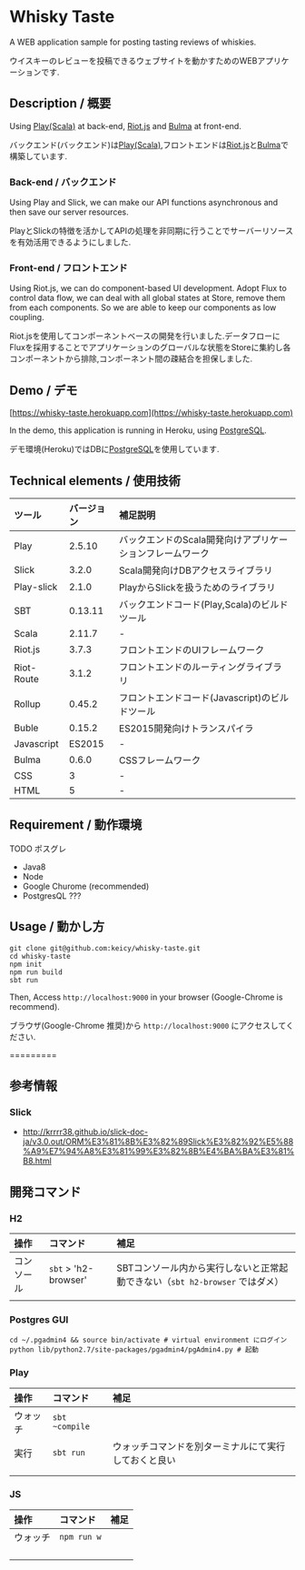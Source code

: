 Whisky Taste
============

A WEB application sample for posting tasting reviews of whiskies.  
  
ウイスキーのレビューを投稿できるウェブサイトを動かすためのWEBアプリケーションです.  

## Description / 概要

Using [Play(Scala)](https://www.playframework.com/documentation/2.5.x/ScalaHome) at back-end, [Riot.js](http://riotjs.com/) and [Bulma](https://bulma.io/) at front-end.  
  
バックエンド(バックエンド)は[Play(Scala)](https://www.playframework.com/documentation/2.5.x/ScalaHome),フロントエンドは[Riot.js](http://riotjs.com/)と[Bulma](https://bulma.io/)で構築しています.  

### Back-end / バックエンド

Using Play and Slick, we can make our API functions asynchronous and then save our server resources.  
  
PlayとSlickの特徴を活かしてAPIの処理を非同期に行うことでサーバーリソースを有効活用できるようにしました.  

### Front-end / フロントエンド

Using Riot.js, we can do component-based UI development. Adopt Flux to control data flow, we can deal with all global states at Store, remove them from each components. So we are able to keep our components as low coupling.

Riot.jsを使用してコンポーネントベースの開発を行いました.データフローにFluxを採用することでアプリケーションのグローバルな状態をStoreに集約し各コンポーネントから排除,コンポーネント間の疎結合を担保しました.  

## Demo / デモ

[https://whisky-taste.herokuapp.com](https://whisky-taste.herokuapp.com)  
  
In the demo, this application is running in Heroku, using [PostgreSQL](https://www.postgresql.org/).  
  
デモ環境(Heroku)ではDBに[PostgreSQL](https://www.postgresql.org/)を使用しています.

## Technical elements / 使用技術

| ツール | バージョン | 補足説明 |
|:---|:---|:---|
| Play | 2.5.10 | バックエンドのScala開発向けアプリケーションフレームワーク |
| Slick | 3.2.0 | Scala開発向けDBアクセスライブラリ |
| Play-slick | 2.1.0 | PlayからSlickを扱うためのライブラリ |
| SBT | 0.13.11 | バックエンドコード(Play,Scala)のビルドツール |
| Scala | 2.11.7 | - |
| Riot.js | 3.7.3 | フロントエンドのUIフレームワーク |
| Riot-Route | 3.1.2 | フロントエンドのルーティングライブラリ |
| Rollup | 0.45.2 | フロントエンドコード(Javascript)のビルドツール |
| Buble | 0.15.2 | ES2015開発向けトランスパイラ |
| Javascript | ES2015 | - |
| Bulma | 0.6.0 | CSSフレームワーク |
| CSS | 3 | - |
| HTML | 5 | - |

## Requirement / 動作環境

TODO ポスグレ

- Java8
- Node
- Google Churome (recommended)
- PostgresQL ???

## Usage / 動かし方

```
git clone git@github.com:keicy/whisky-taste.git
cd whisky-taste
npm init
npm run build
sbt run
```

Then, Access `http://localhost:9000` in your browser (Google-Chrome is recommend).  
  
ブラウザ(Google-Chrome 推奨)から `http://localhost:9000` にアクセスしてください.  











=========


## 参考情報

### Slick

- http://krrrr38.github.io/slick-doc-ja/v3.0.out/ORM%E3%81%8B%E3%82%89Slick%E3%82%92%E5%88%A9%E7%94%A8%E3%81%99%E3%82%8B%E4%BA%BA%E3%81%B8.html


## 開発コマンド

### H2

| 操作 | コマンド | 補足 |
|:---|:---|:---|
| コンソール | `sbt` > 'h2-browser' | SBTコンソール内から実行しないと正常起動できない（`sbt h2-browser` ではダメ） |
|  |  |  |

### Postgres GUI

```
cd ~/.pgadmin4 && source bin/activate # virtual environment にログイン
python lib/python2.7/site-packages/pgadmin4/pgAdmin4.py # 起動
```


### Play

| 操作 | コマンド | 補足 |
|:---|:---|:---|
| ウォッチ | `sbt ~compile` |  |
| 実行 | `sbt run` | ウォッチコマンドを別ターミナルにて実行しておくと良い |
|  |  |  |
|  |  |  |

### JS

| 操作 | コマンド | 補足 |
|:---|:---|:---|
| ウォッチ | `npm run w` |  |
|  |  |  |
|  |  |  |
|  |  |  |
|  |  |  |
